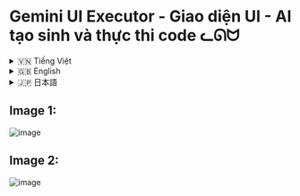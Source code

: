 # Gemini UI Executor - Giao diện UI - AI tạo sinh và thực thi code ᓚᘏᗢ


<!-- Vietnamese -->
<details>
<summary>🇻🇳 Tiếng Việt</summary>

## Giới thiệu

Gemini UI Executor là một giao diện người dùng (UI) web cho phép bạn tương tác với Google Gemini để:

1.  **Tạo mã nguồn:** Sinh mã (Python, Shell, Batch, PowerShell, v.v.) dựa trên yêu cầu bằng ngôn ngữ tự nhiên của bạn.
2.  **Thực thi mã:** Chạy mã vừa tạo trực tiếp trên máy chủ backend (máy tính của bạn).
3.  **Đánh giá & Gỡ lỗi:** Yêu cầu AI đánh giá độ an toàn/hiệu quả của mã hoặc giúp gỡ lỗi khi mã chạy sai.
4.  **Giải thích:** Yêu cầu AI giải thích một đoạn mã, kết quả thực thi, hoặc thông báo lỗi.

Công cụ này được thiết kế để thử nghiệm khả năng sinh mã của AI và thực thi các tác vụ đơn giản một cách nhanh chóng thông qua giao diện đồ họa.

**Giao diện bao gồm:**

*   **Backend:** Một server Flask (Python) xử lý logic, giao tiếp với API Gemini và thực thi mã.
*   **Frontend:** Một ứng dụng React (Vite) cung cấp giao diện người dùng trong trình duyệt.

**LƯU Ý CỰC KỲ QUAN TRỌNG - ĐỌC KỸ:**

*   ⚠️ **RỦI RO BẢO MẬT:** Công cụ này cho phép AI tạo và **THỰC THI MÃ TRỰC TIẾP TRÊN MÁY TÍNH CỦA BẠN**. Mã do AI tạo ra có thể **KHÔNG AN TOÀN**, chứa lỗi, hoặc thực hiện các hành động không mong muốn, **bao gồm cả việc xóa file, thay đổi cài đặt hệ thống, hoặc cài đặt phần mềm độc hại.**
*   🛑 **SỬ DỤNG VỚI SỰ CẨN TRỌNG TỐI ĐA:** Chỉ thực thi mã nếu bạn **HIỂU RÕ** nó làm gì và chấp nhận hoàn toàn rủi ro. **TUYỆT ĐỐI KHÔNG** chạy các yêu cầu hoặc mã mà bạn không chắc chắn. Luôn sử dụng chức năng "Đánh giá" (Review) trước khi "Thực thi" (Execute).
*   🔑 **BẢO MẬT API KEY:** KHÔNG chia sẻ file `.env` hoặc API Key của bạn cho bất kỳ ai. API Key có thể bị lạm dụng và gây tốn kém chi phí.
*   💰 **CHI PHÍ API:** Việc sử dụng API Google Gemini có thể phát sinh chi phí. Hãy kiểm tra bảng giá của Google Cloud.
*   🚫 **TỪ CHỐI TRÁCH NHIỆM:** Người tạo ra công cụ này **KHÔNG CHỊU TRÁCH NHIỆM** cho bất kỳ thiệt hại, mất mát dữ liệu, hoặc sự cố bảo mật nào xảy ra do việc sử dụng công cụ này. **BẠN CHỊU HOÀN TOÀN TRÁCH NHIỆM KHI SỬ DỤNG.**
*   **MỤC ĐÍCH:** Công cụ này chủ yếu dành cho mục đích thử nghiệm, học tập và thực hiện các tác vụ tự động hóa cá nhân đơn giản, **KHÔNG** dành cho môi trường sản xuất (production) hoặc xử lý các tác vụ quan trọng/nhạy cảm.

## Tính năng

*   **Sinh mã đa nền tảng:** Yêu cầu AI tạo mã cho Windows (.bat, .ps1), Linux/macOS (.sh) hoặc Python (.py), hay các loại file tùy chỉnh khác.
*   **Thực thi trực tiếp:** Chạy mã được tạo trên backend với tùy chọn "Run as Admin/Root" (yêu cầu backend có quyền tương ứng).
*   **Đánh giá mã bởi AI:** Nhận xét về độ an toàn, tính đúng đắn và đề xuất cải tiến cho mã.
*   **Gỡ lỗi thông minh:** Khi mã thực thi lỗi, AI sẽ phân tích lỗi (stderr), output (stdout) và mã nguồn để đề xuất sửa lỗi hoặc các bước khắc phục (bao gồm gợi ý `pip install` cho Python).
*   **Cài đặt Package:** Tự động cài đặt các package Python được AI đề xuất trong quá trình gỡ lỗi.
*   **Giải thích bởi AI:** Yêu cầu giải thích cho mã nguồn, kết quả thực thi, kết quả đánh giá/gỡ lỗi, hoặc thông báo lỗi chung.
*   **Tùy chỉnh Gemini:** Điều chỉnh model, nhiệt độ (temperature), top P, top K, và cài đặt an toàn (safety settings).
*   **Quản lý API Key:** Sử dụng API Key từ file `.env` ở backend hoặc nhập trực tiếp vào UI.
*   **Giao diện trực quan:** Hiển thị cuộc hội thoại dưới dạng các khối tương tác, bao gồm output, error, nút hành động và định dạng mã nguồn.
*   **Quản lý hội thoại:** Thu gọn/mở rộng các lượt hội thoại cũ để dễ theo dõi.

## Điều kiện tiên quyết

Trước khi cài đặt, bạn cần đảm bảo đã cài đặt các phần mềm sau trên máy tính của mình:

1.  **Python 3:** Phiên bản 3.8 trở lên được khuyến nghị. Đảm bảo `python` hoặc `python3` và `pip` đã được thêm vào biến môi trường PATH của hệ thống.
    *   Tải Python: [https://www.python.org/downloads/](https://www.python.org/downloads/)
    *   *Lưu ý khi cài trên Windows:* Đánh dấu vào ô "Add Python to PATH" trong quá trình cài đặt.
2.  **Node.js và npm:** Phiên bản LTS (Long Term Support) được khuyến nghị. `npm` thường đi kèm với Node.js.
    *   Tải Node.js: [https://nodejs.org/](https://nodejs.org/)
3.  **Git:** Để tải mã nguồn từ GitHub.
    *   Tải Git: [https://git-scm.com/downloads](https://git-scm.com/downloads)

## Cài đặt

1.  **Tải mã nguồn:** Mở terminal (Command Prompt, PowerShell, Terminal) và chạy lệnh sau:
    ```bash
    git clone https://github.com/your-username/gemini-ui-executor.git
    cd gemini-ui-executor
    ```
    *(Thay `your-username` bằng tên người dùng GitHub của bạn nếu bạn fork repository).*

2.  **Lấy API Key:**
    *   **Lấy khóa API của Gemini tại:** [https://ai.google.dev/gemini-api/docs/api-key](https://ai.google.dev/gemini-api/docs/api-key)
    *   Bạn có thể cấu hình key này trong file `.env` ở thư mục gốc hoặc nhập trực tiếp vào phần Cài đặt (⚙️) trong giao diện ứng dụng. File `.gitignore` đã được cấu hình để bỏ qua file `.env`. **KHÔNG chia sẻ API Key của bạn.**

3.  **Chạy Script Cài đặt:**
    *   **Trên Linux hoặc macOS:**
        *   Mở terminal, điều hướng đến thư mục `linux-macos`: `cd linux-macos`
        *   Cấp quyền thực thi cho script: `chmod +x setup.sh`
        *   Chạy script cài đặt: `./setup.sh`
    *   **Trên Windows:**
        *   Mở Command Prompt hoặc PowerShell **với quyền Administrator** (Click chuột phải -> Run as administrator).
        *   Điều hướng đến thư mục `windows`: `cd windows`
        *   Chạy script cài đặt: `setup.bat`

    *Script cài đặt sẽ tự động:*
    *   Tạo môi trường ảo Python (`venv`) cho backend.
    *   Kích hoạt môi trường ảo và cài đặt các thư viện Python cần thiết từ `backend/requirements.txt`.
    *   Cài đặt các thư viện Node.js cần thiết cho frontend từ `frontend/package.json` bằng `npm install`.
    *   *Hãy kiên nhẫn, quá trình này có thể mất vài phút.* Theo dõi output trên terminal để phát hiện lỗi (nếu có).

## Chạy ứng dụng

Sau khi cài đặt thành công:

1.  **Chạy Script Khởi động:**
    *   **Trên Linux hoặc macOS:**
        *   Mở terminal, điều hướng đến thư mục `linux-macos`: `cd linux-macos`
        *   Cấp quyền thực thi cho script: `chmod +x run.sh`
        *   Chạy script khởi động: `./run.sh`
    *   **Trên Windows:**
        *   Mở Command Prompt hoặc PowerShell. **Không cần** quyền Administrator cho bước này.
        *   Điều hướng đến thư mục `windows`: `cd windows`
        *   Chạy script khởi động: `run.bat`

    *Script khởi động sẽ tự động mở **HAI** cửa sổ terminal/command prompt mới:*
    *   Một cửa sổ chạy **Backend Server** (Flask trên cổng 5001).
    *   Một cửa sổ chạy **Frontend Dev Server** (Vite trên cổng 5173).

2.  **Truy cập Giao diện Web:** Mở trình duyệt web của bạn và truy cập địa chỉ:
    [http://localhost:5173](http://localhost:5173)

3.  **Để dừng ứng dụng:** Đóng cả hai cửa sổ terminal/command prompt đã được mở bởi script `run`.

## Hướng dẫn sử dụng

1.  **Nhập Yêu cầu:** Gõ yêu cầu của bạn vào ô nhập liệu. Nhấn `Ctrl + Enter` hoặc nút Gửi. Ví dụ prompt:
    *   "tạo file text tên là 'hello.txt' ở Download/ chứa nội dung 'Xin chào thế giới'"
    *   "Ip máy tính của tôi là bao nhiêu?"
    *   "Show pid google"
    *   "Mở youtube"
2.  **Chọn Mục tiêu (trong Sidebar):** Mở Sidebar (biểu tượng bánh răng ⚙️) để chọn:
    *   **Hệ điều hành Mục tiêu:** Nơi mã sẽ được chạy (Windows, Linux, macOS, hoặc Tự động).
    *   **Loại File Thực thi:** Loại file bạn muốn AI tạo (.py, .sh, .bat, .ps1, hoặc nhập tên/đuôi file tùy chỉnh).
3.  **Tạo Mã:** Nhấn nút Gửi. AI sẽ tạo mã và hiển thị trong một khối mới.
4.  **Tương tác với Mã:**
    *   **Sao chép/Tải xuống:** Sử dụng các biểu tượng trên khối mã.
    *   **Đánh giá (Review):** Nhấn nút "Đánh giá" để AI phân tích mã. Kết quả đánh giá sẽ xuất hiện bên dưới.
    *   **Thực thi (Execute):** Nhấn nút "Thực thi". Output (stdout) và Lỗi (stderr) sẽ hiển thị trong một khối mới. *Hãy cực kỳ cẩn thận với chức năng này!*
    *   **Gỡ lỗi (Debug):** Nếu khối "Thực thi" báo lỗi, nút "Gỡ lỗi" sẽ xuất hiện. Nhấn để AI phân tích và đề xuất sửa lỗi.
    *   **Cài đặt Package (Install):** Nếu khối "Gỡ lỗi" đề xuất cài đặt package Python, một nút "Cài đặt" sẽ xuất hiện.
    *   **Áp dụng Mã Sửa lỗi (Apply):** Nếu khối "Gỡ lỗi" cung cấp mã đã sửa, nhấn "Sử dụng Mã Này" để tạo một khối mã mới với phiên bản đã sửa.
    *   **Giải thích (Explain):** Nhấn nút "Giải thích" trên bất kỳ khối nào (mã, kết quả thực thi, đánh giá, gỡ lỗi, lỗi) để yêu cầu AI làm rõ nội dung.
5.  **Cài đặt (Sidebar):**
    *   **Model & Tham số:** Chọn model Gemini, điều chỉnh Temperature, Top P, Top K. Nhấn nút Lưu (💾) để lưu lựa chọn model.
    *   **API Key:** Nhập API Key và nhấn "Sử dụng Key Này" để ghi đè key từ `.env` (nếu có). Nhấn "Sử dụng Key .env" để quay lại dùng key mặc định từ `.env`.
    *   **Cài đặt Khác:** Chọn mức độ lọc an toàn và bật/tắt tùy chọn "Chạy với quyền Admin/Root" (⚠️ Cẩn thận!).

## Cấu trúc thư mục
```
gemini-ui-executor/
├── .env                  # Chứa API Key của bạn (KHÔNG commit!)
├── .gitignore            # Các file/thư mục bị Git bỏ qua
├── backend/              # Mã nguồn server Flask Python
│   ├── app.py            # File Flask chính
│   ├── requirements.txt  # Các thư viện Python cần cài
│   └── venv/             # Môi trường ảo Python (được tạo bởi setup)
├── frontend/             # Mã nguồn giao diện React Vite
│   ├── .gitignore        # Gitignore riêng cho frontend
│   ├── index.html        # File HTML gốc
│   ├── package.json      # Thông tin và dependencies của frontend
│   ├── package-lock.json # Khóa phiên bản dependencies
│   ├── vite.config.ts    # Cấu hình Vite
│   ├── tsconfig.json     # Cấu hình TypeScript
│   ├── ... (các file cấu hình khác)
│   ├── public/           # Các tài nguyên tĩnh (icon, ảnh)
│   └── src/              # Mã nguồn React/TypeScript
│       ├── App.tsx       # Component chính
│       ├── main.tsx      # Điểm vào ứng dụng
│       ├── components/   # Các component UI (Sidebar, CenterArea, ...)
│       ├── assets/       # Tài nguyên dùng trong source
│       └── *.css         # Các file CSS
├── linux-macos/          # Script cho Linux và macOS
│   ├── run.sh            # Script để chạy ứng dụng
│   └── setup.sh          # Script để cài đặt dependencies
├── users.txt             # (Có vẻ không được sử dụng)
├── windows/              # Script cho Windows
│   ├── run.bat           # Script để chạy ứng dụng
│   └── setup.bat         # Script để cài đặt dependencies
└── README.md             # File bạn đang đọc
```

</details>

<!-- English -->
<details>
<summary>🇬🇧 English</summary>

## Introduction

Gemini UI Executor is a web-based user interface (UI) that allows you to interact with Google Gemini to:

1.  **Generate Code:** Create code (Python, Shell, Batch, PowerShell, etc.) based on your natural language requests.
2.  **Execute Code:** Run the generated code directly on the backend server (your machine).
3.  **Review & Debug:** Ask the AI to review the code's safety/efficiency or help debug it when execution fails.
4.  **Explain:** Request the AI to explain a piece of code, execution results, or error messages.

This tool is designed for experimenting with AI code generation capabilities and quickly performing simple tasks through a graphical interface.

**The interface consists of:**

*   **Backend:** A Flask (Python) server that handles logic, communicates with the Gemini API, and executes code.
*   **Frontend:** A React (Vite) application that provides the user interface in the browser.

**EXTREMELY IMPORTANT WARNING - READ CAREFULLY:**

*   ⚠️ **SECURITY RISK:** This tool allows AI to generate and **EXECUTE CODE DIRECTLY ON YOUR COMPUTER**. AI-generated code can be **UNSAFE**, contain bugs, or perform unexpected actions, **including deleting files, changing system settings, or installing malicious software.**
*   🛑 **USE WITH EXTREME CAUTION:** Only execute code if you **FULLY UNDERSTAND** what it does and accept all risks. **NEVER** run requests or code you are unsure about. Always use the "Review" function before "Execute".
*   🔑 **API KEY SECURITY:** DO NOT share your `.env` file or API Key with anyone. API Keys can be misused and incur costs.
*   💰 **API COSTS:** Using the Google Gemini API may incur costs. Please check Google Cloud's pricing.
*   🚫 **DISCLAIMER:** The creator of this tool is **NOT RESPONSIBLE** for any damage, data loss, or security incidents resulting from its use. **YOU USE IT ENTIRELY AT YOUR OWN RISK.**
*   **PURPOSE:** This tool is primarily for experimental, educational purposes, and simple personal automation tasks. It is **NOT** intended for production environments or handling critical/sensitive tasks.

## Features

*   **Cross-Platform Code Generation:** Ask the AI to generate code for Windows (.bat, .ps1), Linux/macOS (.sh), Python (.py), or other custom file types.
*   **Direct Execution:** Run generated code on the backend with an optional "Run as Admin/Root" setting (requires the backend to have corresponding permissions).
*   **AI Code Review:** Get feedback on code safety, correctness, and suggestions for improvement.
*   **Intelligent Debugging:** When code execution fails, the AI analyzes the error (stderr), output (stdout), and source code to suggest fixes or troubleshooting steps (including `pip install` suggestions for Python).
*   **Package Installation:** Automatically install Python packages suggested by the AI during debugging.
*   **AI Explanations:** Request explanations for source code, execution results, review/debug outputs, or general error messages.
*   **Gemini Customization:** Adjust the model, temperature, top P, top K, and safety settings.
*   **API Key Management:** Use the API Key from the backend's `.env` file or input one directly in the UI.
*   **Intuitive Interface:** Displays the conversation as interactive blocks, including output, errors, action buttons, and code highlighting.
*   **Conversation Management:** Collapse/expand old conversation rounds for better tracking.

## Prerequisites

Before installing, ensure you have the following software installed on your computer:

1.  **Python 3:** Version 3.8 or higher is recommended. Make sure `python` or `python3` and `pip` are added to your system's PATH environment variable.
    *   Download Python: [https://www.python.org/downloads/](https://www.python.org/downloads/)
    *   *Note for Windows installation:* Check the "Add Python to PATH" box during installation.
2.  **Node.js and npm:** The LTS (Long Term Support) version is recommended. `npm` usually comes bundled with Node.js.
    *   Download Node.js: [https://nodejs.org/](https://nodejs.org/)
3.  **Git:** To clone the source code from GitHub.
    *   Download Git: [https://git-scm.com/downloads](https://git-scm.com/downloads)

## Installation

1.  **Clone the Repository:** Open your terminal (Command Prompt, PowerShell, Terminal) and run the following command:
    ```bash
    git clone https://github.com/your-username/gemini-ui-executor.git
    cd gemini-ui-executor
    ```
    *(Replace `your-username` with your GitHub username if you forked the repository).*

2.  **Get API Key:**
    *   **Get your Gemini API key at:** [https://ai.google.dev/gemini-api/docs/api-key](https://ai.google.dev/gemini-api/docs/api-key)
    *   You can configure this key in the `.env` file in the root directory or enter it directly in the Settings (⚙️) within the application UI. The `.gitignore` file is already configured to ignore the `.env` file. **DO NOT share your API Key.**

3.  **Run the Setup Script:**
    *   **On Linux or macOS:**
        *   Open a terminal, navigate to the `linux-macos` directory: `cd linux-macos`
        *   Make the script executable: `chmod +x setup.sh`
        *   Run the setup script: `./setup.sh`
    *   **On Windows:**
        *   Open Command Prompt or PowerShell **as Administrator** (Right-click -> Run as administrator).
        *   Navigate to the `windows` directory: `cd windows`
        *   Run the setup script: `setup.bat`

    *The setup script will automatically:*
    *   Create a Python virtual environment (`venv`) for the backend.
    *   Activate the virtual environment and install necessary Python libraries from `backend/requirements.txt`.
    *   Install necessary Node.js libraries for the frontend from `frontend/package.json` using `npm install`.
    *   *Be patient, this process might take a few minutes.* Watch the terminal output for any errors.

## Running the Application

After successful installation:

1.  **Run the Run Script:**
    *   **On Linux or macOS:**
        *   Open a terminal, navigate to the `linux-macos` directory: `cd linux-macos`
        *   Make the script executable: `chmod +x run.sh`
        *   Run the start script: `./run.sh`
    *   **On Windows:**
        *   Open Command Prompt or PowerShell. Administrator rights are **not** needed for this step.
        *   Navigate to the `windows` directory: `cd windows`
        *   Run the start script: `run.bat`

    *The run script will automatically open **TWO** new terminal/command prompt windows:*
    *   One window running the **Backend Server** (Flask on port 5001).
    *   One window running the **Frontend Dev Server** (Vite on port 5173).

2.  **Access the Web UI:** Open your web browser and go to:
    [http://localhost:5173](http://localhost:5173)

3.  **To Stop the Application:** Close both terminal/command prompt windows that were opened by the `run` script.

## Usage Guide

1.  **Enter Request:** Type your request into the input box. Press `Ctrl + Enter` or click the Send button. Example prompts:
    *   "create a text file named 'hello.txt' in Downloads/ containing 'Hello world'"
    *   "What is my computer's IP address?"
    *   "Show google pid"
    *   "Open youtube"
2.  **Select Target (in Sidebar):** Open the Sidebar (gear icon ⚙️) to select:
    *   **Target OS:** Where the code should run (Windows, Linux, macOS, or Auto).
    *   **Executable File Type:** The type of file you want the AI to generate (.py, .sh, .bat, .ps1, or enter a custom name/extension).
3.  **Generate Code:** Click Send. The AI will generate code and display it in a new block.
4.  **Interact with Code:**
    *   **Copy/Download:** Use the icons on the code block.
    *   **Review:** Click the "Review" button to have the AI analyze the code. The review will appear below.
    *   **Execute:** Click the "Execute" button. The output (stdout) and errors (stderr) will be shown in a new block. *Be extremely careful with this feature!*
    *   **Debug:** If the "Execute" block shows an error, a "Debug" button will appear. Click it to have the AI analyze and suggest fixes.
    *   **Install Package:** If the "Debug" block suggests installing a Python package, an "Install" button will appear.
    *   **Apply Corrected Code:** If the "Debug" block provides corrected code, click "Use This Code" to create a new code block with the fixed version.
    *   **Explain:** Click the "Explain" button on any block (code, execution result, review, debug, error) to ask the AI for clarification.
5.  **Settings (Sidebar):**
    *   **Model & Parameters:** Choose the Gemini model, adjust Temperature, Top P, Top K. Click the Save icon (💾) to save the model choice.
    *   **API Key:** Enter an API Key and click "Use This Key" to override the key from `.env` (if present). Click "Use .env Key" to revert to the default key from `.env`.
    *   **Other Settings:** Select the safety filtering level and toggle the "Run as Admin/Root" option (⚠️ Caution!).

## Folder Structure
```
gemini-ui-executor/
├── .env                  # Contains your API Key (DO NOT commit!)
├── .gitignore            # Files/folders ignored by Git
├── backend/              # Flask Python server source code
│   ├── app.py            # Main Flask file
│   ├── requirements.txt  # Python dependencies to install
│   └── venv/             # Python virtual environment (created by setup)
├── frontend/             # React Vite UI source code
│   ├── .gitignore        # Frontend-specific gitignore
│   ├── index.html        # Root HTML file
│   ├── package.json      # Frontend info and dependencies
│   ├── package-lock.json # Locks dependency versions
│   ├── vite.config.ts    # Vite configuration
│   ├── tsconfig.json     # TypeScript configuration
│   ├── ... (other config files)
│   ├── public/           # Static assets (icons, images)
│   └── src/              # React/TypeScript source
│       ├── App.tsx       # Main application component
│       ├── main.tsx      # App entry point
│       ├── components/   # UI components (Sidebar, CenterArea, ...)
│       ├── assets/       # Assets used in source
│       └── *.css         # CSS files
├── linux-macos/          # Scripts for Linux and macOS
│   ├── run.sh            # Script to run the application
│   └── setup.sh          # Script to install dependencies
├── users.txt             # (Appears unused)
├── windows/              # Scripts for Windows
│   ├── run.bat           # Script to run the application
│   └── setup.bat         # Script to install dependencies
└── README.md             # This file
```

</details>

<!-- Japanese -->
<details>
<summary>🇯🇵 日本語</summary>

## Gemini UI Executor - UIインターフェース - AIコード生成＆実行 ᓚᘏᗢ

## 概要

Gemini UI Executorは、Google Geminiと対話するためのWebベースのユーザーインターフェース（UI）です。以下のことが可能です。

1.  **コード生成:** 自然言語によるリクエストに基づいてコード（Python、Shell、Batch、PowerShellなど）を生成します。
2.  **コード実行:** 生成されたコードをバックエンドサーバー（あなたのマシン）で直接実行します。
3.  **レビュー＆デバッグ:** AIにコードの安全性/効率性をレビューさせたり、実行に失敗した場合のデバッグを依頼したりします。
4.  **説明:** コードの一部、実行結果、エラーメッセージについてAIに説明を求めます。

このツールは、AIのコード生成能力を実験し、グラフィカルインターフェースを通じて簡単なタスクを迅速に実行するために設計されています。

**インターフェースの構成:**

*   **バックエンド:** ロジック処理、Gemini APIとの通信、コード実行を行うFlask（Python）サーバー。
*   **フロントエンド:** ブラウザでユーザーインターフェースを提供するReact（Vite）アプリケーション。

**非常に重要な警告 - よくお読みください:**

*   ⚠️ **セキュリティリスク:** このツールはAIにコードを生成させ、**あなたのコンピュータ上で直接実行する**ことを可能にします。AIが生成したコードは**安全でない可能性**があり、バグを含んでいたり、**ファイルの削除、システム設定の変更、悪意のあるソフトウェアのインストール**など、予期しない動作を引き起こす可能性があります。
*   🛑 **細心の注意を払って使用:** コードが何をするかを**完全に理解**し、すべてのリスクを受け入れる場合にのみコードを実行してください。不確かなリクエストやコードは**絶対に実行しないでください**。常に「実行」(Execute)の前に「レビュー」(Review)機能を使用してください。
*   🔑 **APIキーのセキュリティ:** `.env`ファイルやAPIキーを誰とも共有しないでください。APIキーが悪用され、費用が発生する可能性があります。
*   💰 **APIコスト:** Google Gemini APIの使用には費用が発生する場合があります。Google Cloudの料金表を確認してください。
*   🚫 **免責事項:** このツールの作成者は、このツールの使用によって生じたいかなる損害、データ損失、セキュリティインシデントについても**責任を負いません**。**使用は完全に自己責任**です。
*   **目的:** このツールは主に実験、学習、簡単な個人的な自動化タスクを目的としています。本番環境や重要/機密性の高いタスクの処理には**意図されていません**。

## 機能

*   **クロスプラットフォームコード生成:** Windows（.bat、.ps1）、Linux/macOS（.sh）、Python（.py）、またはその他のカスタムファイルタイプ用のコードをAIに生成させます。
*   **直接実行:** バックエンドで生成されたコードを「管理者/ルートとして実行」オプション付きで実行します（バックエンドに対応する権限が必要です）。
*   **AIコードレビュー:** コードの安全性、正確性に関するフィードバック、改善提案を取得します。
*   **インテリジェントデバッグ:** コード実行が失敗した場合、AIはエラー（stderr）、出力（stdout）、ソースコードを分析して、修正またはトラブルシューティング手順（Pythonの場合は`pip install`の提案を含む）を提案します。
*   **パッケージインストール:** デバッグ中にAIによって提案されたPythonパッケージを自動的にインストールします。
*   **AIによる説明:** ソースコード、実行結果、レビュー/デバッグ出力、または一般的なエラーメッセージの説明をリクエストします。
*   **Geminiのカスタマイズ:** モデル、temperature、top P、top K、および安全性設定を調整します。
*   **APIキー管理:** バックエンドの`.env`ファイルからAPIキーを使用するか、UIで直接入力します。
*   **直感的なインターフェース:** 出力、エラー、アクションボタン、コードハイライトを含む対話型ブロックとして会話を表示します。
*   **会話管理:** 古い会話ラウンドを折りたたんだり展開したりして、追跡を容易にします。

## 前提条件

インストールする前に、お使いのコンピュータに以下のソフトウェアがインストールされていることを確認してください。

1.  **Python 3:** バージョン3.8以上を推奨します。`python`または`python3`および`pip`がシステムのPATH環境変数に追加されていることを確認してください。
    *   Pythonのダウンロード: [https://www.python.org/downloads/](https://www.python.org/downloads/)
    *   *Windowsインストール時の注意:* インストール中に「Add Python to PATH」チェックボックスをオンにしてください。
2.  **Node.jsとnpm:** LTS（長期サポート）バージョンを推奨します。`npm`は通常Node.jsにバンドルされています。
    *   Node.jsのダウンロード: [https://nodejs.org/](https://nodejs.org/)
3.  **Git:** GitHubからソースコードをクローンするために必要です。
    *   Gitのダウンロード: [https://git-scm.com/downloads](https://git-scm.com/downloads)

## インストール

1.  **リポジトリのクローン:** ターミナル（コマンドプロンプト、PowerShell、ターミナル）を開き、以下のコマンドを実行します。
    ```bash
    git clone https://github.com/your-username/gemini-ui-executor.git
    cd gemini-ui-executor
    ```
    *(リポジトリをフォークした場合は、`your-username`をあなたのGitHubユーザー名に置き換えてください)*

2.  **APIキーの取得:**
    *   **Gemini APIキーをここで取得:** [https://ai.google.dev/gemini-api/docs/api-key](https://ai.google.dev/gemini-api/docs/api-key)
    *   このキーは、ルートディレクトリの`.env`ファイルで設定するか、アプリケーションUIの設定（⚙️）で直接入力できます。`.gitignore`ファイルは`.env`ファイルを無視するように設定済みです。**APIキーを共有しないでください。**

3.  **セットアップスクリプトの実行:**
    *   **LinuxまたはmacOSの場合:**
        *   ターミナルを開き、`linux-macos` ディレクトリに移動します: `cd linux-macos`
        *   スクリプトに実行権限を付与します: `chmod +x setup.sh`
        *   セットアップスクリプトを実行します: `./setup.sh`
    *   **Windowsの場合:**
        *   コマンドプロンプトまたはPowerShellを**管理者として**開きます（右クリック -> 管理者として実行）。
        *   `windows` ディレクトリに移動します: `cd windows`
        *   セットアップスクリプトを実行します: `setup.bat`

    *セットアップスクリプトは自動的に以下を実行します:*
    *   バックエンド用のPython仮想環境（`venv`）を作成します。
    *   仮想環境をアクティベートし、`backend/requirements.txt` から必要なPythonライブラリをインストールします。
    *   `npm install` を使用して、`frontend/package.json` からフロントエンドに必要なNode.jsライブラリをインストールします。
    *   *しばらくお待ちください。このプロセスには数分かかる場合があります。* エラーが発生した場合は、ターミナルの出力を確認してください。

## アプリケーションの実行

インストールが成功した後:

1.  **実行スクリプトの実行:**
    *   **LinuxまたはmacOSの場合:**
        *   ターミナルを開き、`linux-macos` ディレクトリに移動します: `cd linux-macos`
        *   スクリプトに実行権限を付与します: `chmod +x run.sh`
        *   開始スクリプトを実行します: `./run.sh`
    *   **Windowsの場合:**
        *   コマンドプロンプトまたはPowerShellを開きます。このステップでは管理者権限は**不要**です。
        *   `windows` ディレクトリに移動します: `cd windows`
        *   開始スクリプトを実行します: `run.bat`

    *実行スクリプトは自動的に**2つ**の新しいターミナル/コマンドプロンプトウィンドウを開きます:*
    *   **バックエンドサーバー**（ポート5001でFlask）を実行するウィンドウ。
    *   **フロントエンド開発サーバー**（ポート5173でVite）を実行するウィンドウ。

2.  **Web UIへのアクセス:** Webブラウザを開き、以下のアドレスにアクセスします:
    [http://localhost:5173](http://localhost:5173)

3.  **アプリケーションの停止:** `run` スクリプトによって開かれた両方のターミナル/コマンドプロンプトウィンドウを閉じます。

## 使用ガイド

1.  **リクエスト入力:** 入力ボックスにリクエストを入力します。`Ctrl + Enter` を押すか、送信ボタンをクリックします。プロンプト例:
    *   「Download/フォルダに 'hello.txt' という名前のテキストファイルを作成し、内容は 'こんにちは世界' にしてください」
    *   「私のコンピュータのIPアドレスは何ですか？」
    *   「googleのpidを表示」
    *   「youtubeを開く」
2.  **ターゲット選択（サイドバー内）:** サイドバー（歯車アイコン ⚙️）を開いて以下を選択します:
    *   **ターゲットOS:** コードを実行する場所（Windows、Linux、macOS、または自動）。
    *   **実行ファイルタイプ:** AIに生成させたいファイルの種類（.py、.sh、.bat、.ps1、またはカスタム名/拡張子を入力）。
3.  **コード生成:** 送信ボタンをクリックします。AIがコードを生成し、新しいブロックに表示します。
4.  **コードとの対話:**
    *   **コピー/ダウンロード:** コードブロック上のアイコンを使用します。
    *   **レビュー:** 「レビュー」ボタンをクリックしてAIにコードを分析させます。レビュー結果が下に表示されます。
    *   **実行:** 「実行」ボタンをクリックします。出力（stdout）とエラー（stderr）が新しいブロックに表示されます。 *この機能には細心の注意を払ってください！*
    *   **デバッグ:** 「実行」ブロックでエラーが表示された場合、「デバッグ」ボタンが表示されます。クリックするとAIが分析し、修正を提案します。
    *   **パッケージインストール:** 「デバッグ」ブロックがPythonパッケージのインストールを提案した場合、「インストール」ボタンが表示されます。
    *   **修正コード適用:** 「デバッグ」ブロックが修正済みコードを提供した場合、「このコードを使用」をクリックして修正版で新しいコードブロックを作成します。
    *   **説明:** 任意のブロック（コード、実行結果、レビュー、デバッグ、エラー）の「説明」ボタンをクリックして、AIに内容の明確化を依頼します。
5.  **設定（サイドバー）:**
    *   **モデル＆パラメータ:** Geminiモデルを選択し、Temperature、Top P、Top Kを調整します。保存アイコン（💾）をクリックしてモデルの選択を保存します。
    *   **APIキー:** APIキーを入力し、「このキーを使用」をクリックして`.env`（存在する場合）のキーを上書きします。「.envキーを使用」をクリックして`.env`のデフォルトキーに戻します。
    *   **その他の設定:** 安全性フィルタリングレベルを選択し、「管理者/ルートとして実行」オプションを切り替えます（⚠️注意！）。

## フォルダ構造
```
gemini-ui-executor/
├── .env                  # APIキーを格納（コミットしないでください！）
├── .gitignore            # Gitで無視されるファイル/フォルダ
├── backend/              # Flask Pythonサーバーのソースコード
│   ├── app.py            # メインFlaskファイル
│   ├── requirements.txt  # インストールするPython依存関係
│   └── venv/             # Python仮想環境（セットアップで作成）
├── frontend/             # React Vite UIのソースコード
│   ├── .gitignore        # フロントエンド固有のgitignore
│   ├── index.html        # ルートHTMLファイル
│   ├── package.json      # フロントエンド情報と依存関係
│   ├── package-lock.json # 依存関係のバージョンをロック
│   ├── vite.config.ts    # Vite設定
│   ├── tsconfig.json     # TypeScript設定
│   ├── ... (その他の設定ファイル)
│   ├── public/           # 静的アセット（アイコン、画像）
│   └── src/              # React/TypeScriptソース
│       ├── App.tsx       # メインアプリケーションコンポーネント
│       ├── main.tsx      # アプリのエントリーポイント
│       ├── components/   # UIコンポーネント（Sidebar, CenterArea, ...）
│       ├── assets/       # ソースで使用されるアセット
│       └── *.css         # CSSファイル
├── linux-macos/          # LinuxおよびmacOS用スクリプト
│   ├── run.sh            # アプリケーション実行用スクリプト
│   └── setup.sh          # 依存関係インストール用スクリプト
├── users.txt             # (未使用のようです)
├── windows/              # Windows用スクリプト
│   ├── run.bat           # アプリケーション実行用スクリプト
│   └── setup.bat         # 依存関係インストール用スクリプト
└── README.md             # このファイル
```

</details>

## Image 1: 
![image](https://github.com/user-attachments/assets/78c1b08e-8f24-4395-9f22-a4fe9676fe60)


## Image 2:
![image](https://github.com/user-attachments/assets/c025d77e-0913-46a9-a5f7-cd6d5e739262)

